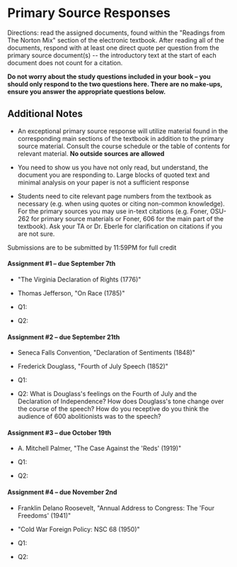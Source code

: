# Primary Source Responses

Directions: read the assigned documents, found within the "Readings from The Norton Mix" section of the electronic textbook. After reading all of the documents, respond with at least one direct quote per question from the primary source document(s) -- the introductory text at the start of each document does not count for a citation.

**Do not worry about the study questions included in your book – you should only respond to the two questions here. There are no make-ups, ensure you answer the appropriate questions below.**

## Additional Notes

- An exceptional primary source response will utilize material found in the corresponding main sections of the textbook in addition to the primary source material. Consult the course schedule or the table of contents for relevant material. **No outside sources are allowed**

- You need to show us you have not only read, but understand, the document you are responding to. Large blocks of quoted text and minimal analysis on your paper is not a sufficient response

- Students need to cite relevant page numbers from the textbook as necessary (e.g. when using quotes or citing non-common knowledge). For the primary sources you may use in-text citations (e.g. Foner, OSU-262 for primary source materials or Foner, 606 for the main part of the textbook). Ask your TA or Dr. Eberle for clarification on citations if you are not sure.

Submissions are to be submitted by 11:59PM for full credit



#### Assignment #1 – due September 7th

- "The Virginia Declaration of Rights (1776)"
- Thomas Jefferson, "On Race (1785)"

- Q1: 
- Q2: 

#### Assignment #2 – due September 21th

- Seneca Falls Convention, "Declaration of Sentiments (1848)"
- Frederick Douglass, "Fourth of July Speech (1852)"

- Q1:
- Q2: What is Douglass's feelings on the Fourth of July and the Declaration of Independence? How does Douglass's tone change over the course of the speech? How do you receptive do you think the audience of 600 abolitionists was to the speech?

#### Assignment #3 – due October 19th

- A. Mitchell Palmer, "The Case Against the 'Reds' (1919)"

- Q1:
- Q2: 

#### Assignment #4 – due November 2nd

- Franklin Delano Roosevelt, "Annual Address to Congress: The 'Four Freedoms' (1941)"
- "Cold War Foreign Policy: NSC 68 (1950)"

- Q1:
- Q2:
